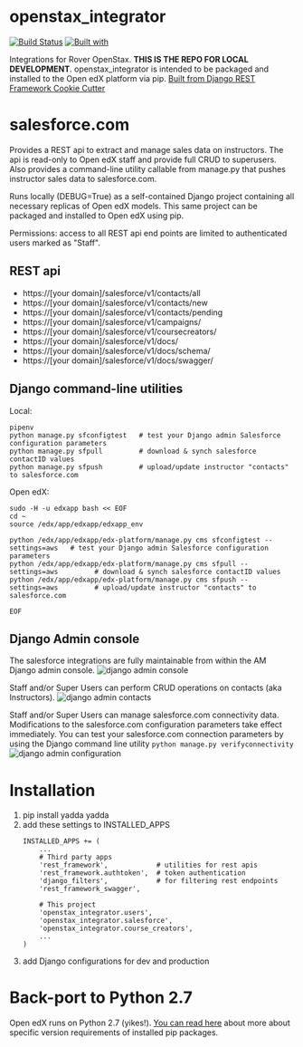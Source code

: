 # openstax_integrator

[![Build Status](https://travis-ci.org/lpm0073/openstax_integrator.svg?branch=master)](https://travis-ci.org/lpm0073/openstax_integrator)
[![Built with](https://img.shields.io/badge/Built_with-Cookiecutter_Django_Rest-F7B633.svg)](https://github.com/agconti/cookiecutter-django-rest)

Integrations for Rover OpenStax. **THIS IS THE REPO FOR LOCAL DEVELOPMENT**. openstax_integrator is intended to be packaged and installed to the Open edX platform via pip. [Built from Django REST Framework Cookie Cutter](https://github.com/agconti/cookiecutter-django-rest)


# salesforce.com
Provides a REST api to extract and manage sales data on instructors. The api is read-only to Open edX staff and provide full CRUD to superusers. Also provides a command-line utility callable from manage.py that pushes instructor sales data to salesforce.com.

Runs locally (DEBUG=True) as a self-contained Django project containing all necessary replicas of Open edX models. This same project can be packaged and installed to Open edX using pip.

Permissions: access to all REST api end points are limited to authenticated users marked as "Staff".

REST api
--------
- https://[your domain]/salesforce/v1/contacts/all
- https://[your domain]/salesforce/v1/contacts/new
- https://[your domain]/salesforce/v1/contacts/pending
- https://[your domain]/salesforce/v1/campaigns/
- https://[your domain]/salesforce/v1/coursecreators/
- https://[your domain]/salesforce/v1/docs/
- https://[your domain]/salesforce/v1/docs/schema/
- https://[your domain]/salesforce/v1/docs/swagger/

Django command-line utilities
--------
Local:
```
pipenv
python manage.py sfconfigtest   # test your Django admin Salesforce configuration parameters
python manage.py sfpull         # download & synch salesforce contactID values
python manage.py sfpush         # upload/update instructor "contacts" to salesforce.com
```

Open edX:
```
sudo -H -u edxapp bash << EOF
cd ~
source /edx/app/edxapp/edxapp_env

python /edx/app/edxapp/edx-platform/manage.py cms sfconfigtest --settings=aws   # test your Django admin Salesforce configuration parameters
python /edx/app/edxapp/edx-platform/manage.py cms sfpull --settings=aws         # download & synch salesforce contactID values
python /edx/app/edxapp/edx-platform/manage.py cms sfpush --settings=aws         # upload/update instructor "contacts" to salesforce.com

EOF
```

Django Admin console
--------
The salesforce integrations are fully maintainable from within the AM Django admin console.
![django admin console](https://raw.githubusercontent.com/QueriumCorp/openstax-integrator/master/docs/django_admin_screenshot.png)

Staff and/or Super Users can perform CRUD operations on contacts (aka Instructors).
![django admin contacts](https://raw.githubusercontent.com/QueriumCorp/openstax-integrator/master/docs/django_admin_contact.png)

Staff and/or Super Users can manage salesforce.com connectivity data. Modifications to the salesforce.com configuration parameters take effect immediately. You can test your salesforce.com connection parameters by using the Django command line utility ```python manage.py verifyconnectivity```
![django admin configuration](https://raw.githubusercontent.com/QueriumCorp/openstax-integrator/master/docs/django_admin_configuration.png)



# Installation
1. pip install yadda yadda
2. add these settings to INSTALLED_APPS
    ```
    INSTALLED_APPS += (
        ...
        # Third party apps
        'rest_framework',            # utilities for rest apis
        'rest_framework.authtoken',  # token authentication
        'django_filters',            # for filtering rest endpoints
        'rest_framework_swagger',

        # This project
        'openstax_integrator.users',
        'openstax_integrator.salesforce',
        'openstax_integrator.course_creators',
        ...
    )
    ```
3. add Django configurations for dev and production

# Back-port to Python 2.7
Open edX runs on Python 2.7 (yikes!). [You can read here](https://github.com/QueriumCorp/openstax-integrator/blob/python2.7/docs/legacy_installed.txt) about more about specific version requirements of installed pip packages.
